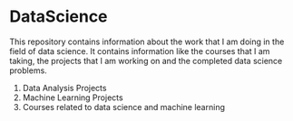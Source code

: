 # DataScience
This repository contains information about the work that I am doing in the field of data science. It contains information like the courses that I am taking, the projects that I am working on and the completed data science problems.

1. Data Analysis Projects 
2. Machine Learning Projects
3. Courses related to data science and machine learning
